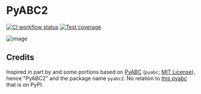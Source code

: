 # PyABC2

[![CI workflow status](https://github.com/zmoon/PyABC2/actions/workflows/ci.yml/badge.svg)](https://github.com/zmoon/PyABC2/actions/workflows/ci.yml)
[![Test coverage](https://codecov.io/gh/zmoon/PyABC2/branch/main/graph/badge.svg)](https://app.codecov.io/gh/zmoon/PyABC2)

![image](https://user-images.githubusercontent.com/15079414/135684293-0cb815bd-c41f-4bc1-91b0-a30f8c3f6757.png)

## Credits

Inspired in part by and some portions based on [PyABC](https://github.com/campagnola/pyabc) (`pyabc`; [MIT License](https://github.com/campagnola/pyabc/blob/master/LICENSE.txt)), hence "PyABC2" and the package name `pyabc2`. No relation to [this pyabc](https://github.com/icb-dcm/pyabc) that is on PyPI.
